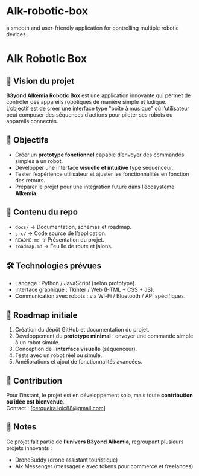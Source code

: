 # Alk-robotic-box
a smooth and user-friendly application for controlling multiple robotic devices.

# Alk Robotic Box

## 🚀 Vision du projet
**B3yond Alkemia Robotic Box** est une application innovante qui permet de contrôler des appareils robotiques de manière simple et ludique.  
L’objectif est de créer une interface type "boîte à musique" où l’utilisateur peut composer des séquences d’actions pour piloter ses robots ou appareils connectés.

## 🎯 Objectifs
- Créer un **prototype fonctionnel** capable d’envoyer des commandes simples à un robot.  
- Développer une interface **visuelle et intuitive** type séquenceur.  
- Tester l’expérience utilisateur et ajuster les fonctionnalités en fonction des retours.  
- Préparer le projet pour une intégration future dans l’écosystème **Alkemia**.

## 📂 Contenu du repo
- `docs/` → Documentation, schémas et roadmap.  
- `src/` → Code source de l’application.  
- `README.md` → Présentation du projet.  
- `roadmap.md` → Feuille de route et jalons.

## 🛠 Technologies prévues
- Langage : Python / JavaScript (selon prototype).  
- Interface graphique : Tkinter / Web (HTML + CSS + JS).  
- Communication avec robots : via Wi-Fi / Bluetooth / API spécifiques.  

## 📅 Roadmap initiale
1. Création du dépôt GitHub et documentation du projet.  
2. Développement du **prototype minimal** : envoyer une commande simple à un robot simulé.  
3. Conception de l’**interface visuelle** (séquenceur).  
4. Tests avec un robot réel ou simulé.  
5. Améliorations et ajout de fonctionnalités avancées.  

## 🤝 Contribution
Pour l’instant, le projet est en développement solo, mais toute **contribution ou idée est bienvenue**.  
Contact : [cerqueira.loic88@gmail.com]

## 📌 Notes
Ce projet fait partie de **l’univers B3yond Alkemia**, regroupant plusieurs projets innovants :  
- DroneBuddy (drone assistant touristique)  
- Alk Messenger (messagerie avec tokens pour commerce et freelances)
